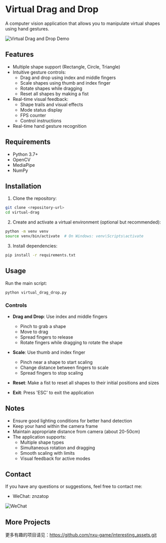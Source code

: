 # Virtual Drag and Drop

A computer vision application that allows you to manipulate virtual shapes using hand gestures.

![Virtual Drag and Drop Demo](https://github.com/nxu-game/interesting_assets/raw/main/images/virtual_drag.png)

## Features

- Multiple shape support (Rectangle, Circle, Triangle)
- Intuitive gesture controls:
  - Drag and drop using index and middle fingers
  - Scale shapes using thumb and index finger
  - Rotate shapes while dragging
  - Reset all shapes by making a fist
- Real-time visual feedback:
  - Shape trails and visual effects
  - Mode status display
  - FPS counter
  - Control instructions
- Real-time hand gesture recognition

## Requirements

- Python 3.7+
- OpenCV
- MediaPipe
- NumPy

## Installation

1. Clone the repository:
```bash
git clone <repository-url>
cd virtual-drag
```

2. Create and activate a virtual environment (optional but recommended):
```bash
python -m venv venv
source venv/bin/activate  # On Windows: venv\Scripts\activate
```

3. Install dependencies:
```bash
pip install -r requirements.txt
```

## Usage

Run the main script:
```bash
python virtual_drag_drop.py
```

### Controls

- **Drag and Drop**: Use index and middle fingers
  - Pinch to grab a shape
  - Move to drag
  - Spread fingers to release
  - Rotate fingers while dragging to rotate the shape

- **Scale**: Use thumb and index finger
  - Pinch near a shape to start scaling
  - Change distance between fingers to scale
  - Spread fingers to stop scaling

- **Reset**: Make a fist to reset all shapes to their initial positions and sizes

- **Exit**: Press 'ESC' to exit the application

## Notes

- Ensure good lighting conditions for better hand detection
- Keep your hand within the camera frame
- Maintain appropriate distance from camera (about 20-50cm)
- The application supports:
  - Multiple shape types
  - Simultaneous rotation and dragging
  - Smooth scaling with limits
  - Visual feedback for active modes

## Contact

If you have any questions or suggestions, feel free to contact me:

- WeChat: znzatop

![WeChat](https://github.com/nxu-game/interesting_assets/raw/main/images/wechat.jpg)

## More Projects

更多有趣的项目请见：https://github.com/nxu-game/interesting_assets.git 
